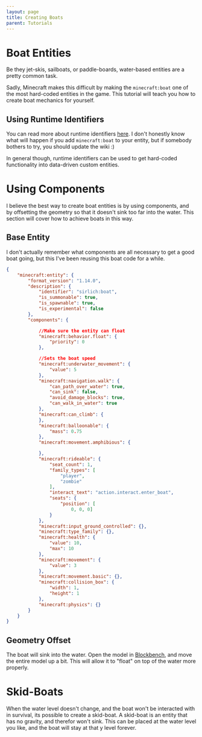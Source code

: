 ```yaml
---
layout: page
title: Creating Boats
parent: Tutorials
---
```


# Boat Entities

Be they jet-skis, sailboats, or paddle-boards, water-based entities are a pretty common task.

Sadly, Minecraft makes this difficult by making the `minecraft:boat` one of the most hard-coded entities in the game. This tutorial will teach you how to create boat mechanics for yourself.

## Using Runtime Identifiers

You can read more about runtime identifiers [here](/documentation/runtime-identifier). I don't honestly know what will happen if you add `minecraft:boat` to your entity, but if somebody bothers to try, you should update the wiki :)

In general though, runtime identifiers can be used to get hard-coded functionality into data-driven custom entities.

#  Using Components

I believe the best way to create boat entities is by using components, and by offsetting the geometry so that it doesn't sink too far into the water. This section will cover how to achieve boats in this way.

## Base Entity

I don't actually remember what components are all necessary to get a good boat going, but this I've been reusing this boat code for a while.

```json
{
    "minecraft:entity": {
        "format_version": "1.14.0",
        "description": {
            "identifier": "sirlich:boat",
            "is_summonable": true,
            "is_spawnable": true,
            "is_experimental": false
        },
        "components": {

            //Make sure the entity can float
            "minecraft:behavior.float": {
                "priority": 0
            },

            //Sets the boat speed
            "minecraft:underwater_movement": {
                "value": 5
            },
            "minecraft:navigation.walk": {
                "can_path_over_water": true,
                "can_sink": false,
                "avoid_damage_blocks": true,
                "can_walk_in_water": true
            },
            "minecraft:can_climb": {
            },
            "minecraft:balloonable": {
                "mass": 0.75
            },
            "minecraft:movement.amphibious": {

            },
            "minecraft:rideable": {
                "seat_count": 1,
                "family_types": [
                    "player",
                    "zombie"
                ],
                "interact_text": "action.interact.enter_boat",
                "seats": {
                    "position": [
                        0, 0, 0]
                }
            },
            "minecraft:input_ground_controlled": {},
            "minecraft:type_family": {},
            "minecraft:health": {
                "value": 10,
                "max": 10
            },
            "minecraft:movement": {
                "value": 3
            },
            "minecraft:movement.basic": {},
            "minecraft:collision_box": {
                "width": 1,
                "height": 1
            },
            "minecraft:physics": {}
        }
    }
}
```

## Geometry Offset

The boat will sink into the water. Open the model in [Blockbench](https://blockbench.net/), and move the entire model up a bit. This will allow it to "float" on top of the water more properly.

# Skid-Boats

When the water level doesn't change, and the boat won't be interacted with in survival, its possible to create a skid-boat. A skid-boat is an entity that has no gravity, and therefor won't sink. This can be placed at the water level you like, and the boat will stay at that y level forever.
